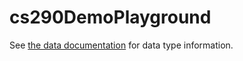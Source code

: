 # cs290DemoPlayground

See [the data documentation](DataDocumentation.md) for data type information.
